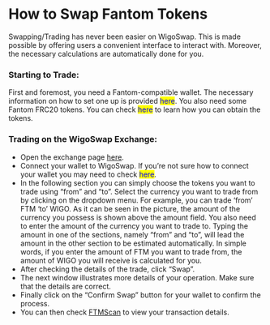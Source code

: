 # How to Swap Fantom Tokens

Swapping/Trading has never been easier on WigoSwap. This is made possible by offering users a convenient interface to interact with. Moreover, the necessary calculations are automatically done for you.



### **Starting to Trade:**&#x20;

First and foremost, you need a Fantom-compatible wallet. The necessary information on how to set one up is provided <mark style="color:blue;">here</mark>. You also need some Fantom FRC20 tokens. You can check <mark style="color:blue;">here</mark> to learn how you can obtain the tokens.



### **Trading on the WigoSwap Exchange:**&#x20;

* Open the exchange page [here](https://wigoswap.io/swap).&#x20;
* Connect your wallet to WigoSwap. If you’re not sure how to connect your wallet you may need to check <mark style="color:blue;">here</mark>.&#x20;
* In the following section you can simply choose the tokens you want to trade using “from” and “to”. Select the currency you want to trade from by clicking on the dropdown menu. For example, you can trade ‘from’ FTM ‘to’ WIGO. As it can be seen in the picture, the amount of the currency you possess is shown above the amount field. You also need to enter the amount of the currency you want to trade to. Typing the amount in one of the sections, namely “from” and “to”, will lead the amount in the other section to be estimated automatically. In simple words, if you enter the amount of FTM you want to trade from, the amount of WIGO you will receive is calculated for you.
* After checking the details of the trade, click “Swap”.&#x20;
* The next window illustrates more details of your operation. Make sure that the details are correct.&#x20;
* Finally click on the “Confirm Swap” button for your wallet to confirm the process.&#x20;
* You can then check [FTMScan](https://ftmscan.com) to view your transaction details.&#x20;

